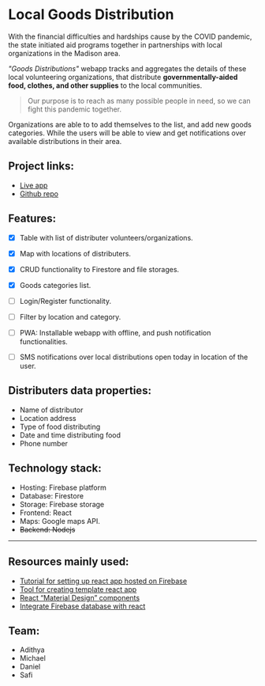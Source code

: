 # Local Goods Distribution 

With the financial difficulties and hardships cause by the COVID pandemic, the state initiated aid programs together in partnerships with local organizations in the Madison area. 


*"Goods Distributions"* webapp tracks and aggregates the details of these local volunteering organizations, that distribute **governmentally-aided food, clothes, and other supplies** to the local communities. 

> Our purpose is to reach as many possible people in need, so we can fight this pandemic together.

Organizations are able to to add themselves to the list, and 
add new goods categories. While the users will be able to view and get notifications over available distributions in their area.


## Project links: 
- [Live app](https://cheesehackathon.web.app)
- [Github repo](https://github.com/MichaelLin12/cheese-hackathon)


## Features: 
- [x] Table with list of distributer volunteers/organizations.
- [x] Map with locations of distributers.
- [x] CRUD functionality to Firestore and file storages. 
- [x] Goods categories list. 
- [ ] Login/Register functionality.
- [ ] Filter by location and category. 
- [ ] PWA: Installable webapp with offline, and push notification functionalities.
- [ ] SMS notifications over local distributions open today in location of the user. 


## Distributers data properties:
- Name of distributor
- Location address
- Type of food distributing
- Date and time distributing food
- Phone number


## Technology stack: 
- Hosting: Firebase platform
- Database: Firestore
- Storage: Firebase storage
- Frontend: React
- Maps: Google maps API.
- ~~Backend: Nodejs~~

--- 

## Resources mainly used: 
- [Tutorial for setting up react app hosted on Firebase](https://javascript.plainenglish.io/hosting-your-react-js-and-node-js-apps-for-free-with-firebase-6dc670564aca)
- [Tool for creating template react app](https://reactjs.org/docs/create-a-new-react-app.html)
- [React “Material Design” components](https://mui.com/)
- [Integrate Firebase database with react](https://www.codementor.io/@yurio/all-you-need-is-react-firebase-4v7g9p4kf)

## Team: 
- Adithya
- Michael
- Daniel
- Safi